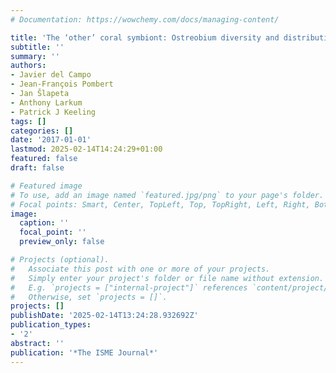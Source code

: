```yaml
---
# Documentation: https://wowchemy.com/docs/managing-content/

title: 'The ‘other’ coral symbiont: Ostreobium diversity and distribution'
subtitle: ''
summary: ''
authors:
- Javier del Campo
- Jean-François Pombert
- Jan Šlapeta
- Anthony Larkum
- Patrick J Keeling
tags: []
categories: []
date: '2017-01-01'
lastmod: 2025-02-14T14:24:29+01:00
featured: false
draft: false

# Featured image
# To use, add an image named `featured.jpg/png` to your page's folder.
# Focal points: Smart, Center, TopLeft, Top, TopRight, Left, Right, BottomLeft, Bottom, BottomRight.
image:
  caption: ''
  focal_point: ''
  preview_only: false

# Projects (optional).
#   Associate this post with one or more of your projects.
#   Simply enter your project's folder or file name without extension.
#   E.g. `projects = ["internal-project"]` references `content/project/deep-learning/index.md`.
#   Otherwise, set `projects = []`.
projects: []
publishDate: '2025-02-14T13:24:28.932692Z'
publication_types:
- '2'
abstract: ''
publication: '*The ISME Journal*'
---
```

